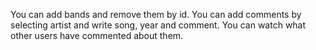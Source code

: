 

You can add bands and remove them by id.
You can add comments by selecting artist and write song, year and comment.
You can watch what other users have commented about them.
